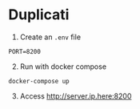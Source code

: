 # Duplicati

1. Create an `.env` file
```
PORT=8200
```

2. Run with docker compose
```
docker-compose up
```

3. Access http://server.ip.here:8200
